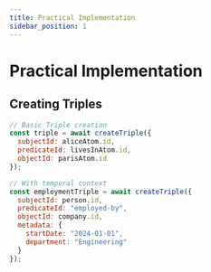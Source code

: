 ```yaml
---
title: Practical Implementation
sidebar_position: 1
---
```


# Practical Implementation

## Creating Triples

```javascript
// Basic Triple creation
const triple = await createTriple({
  subjectId: aliceAtom.id,
  predicateId: livesInAtom.id,
  objectId: parisAtom.id
});

// With temporal context
const employmentTriple = await createTriple({
  subjectId: person.id,
  predicateId: "employed-by",
  objectId: company.id,
  metadata: {
    startDate: "2024-01-01",
    department: "Engineering"
  }
});
```


